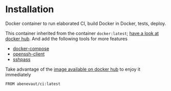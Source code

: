 # Installation

Docker container to run elaborated CI, build Docker in Docker, tests, deploy.

This container inherited from the container `docker:latest`; [have a look at docker hub](https://hub.docker.com/_/docker).
And add the following tools for more features

- [docker-compose](https://docs.docker.com/compose/)
- [openssh-client](https://linux.die.net/man/1/ssh)
- [sshpass](https://linux.die.net/man/1/sshpass)

Take advantage of the [image available on docker hub](https://hub.docker.com/r/abenevaut/ci) to enjoy it immediately

```
FROM abenevaut/ci:latest
```
